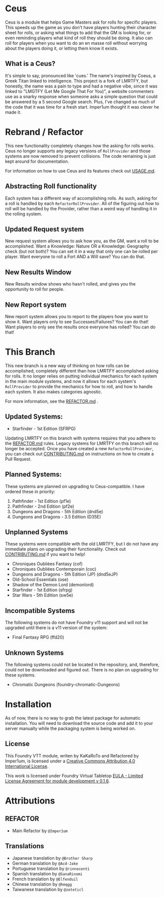 # Ceus

Ceus is a module that helps Game Masters ask for rolls for specific players. This speeds up the game as you don't have players hunting their character sheet for rolls, or asking what things to add that the GM is looking for, or even reminding players what kind of roll they should be doing. It also can roll for players when you want to do an en masse roll without worrying about the players doing it, or letting them know it exists.

## What is a Ceus?

It's simple to say, pronounced like 'cues.' The name's inspired by Coeus, a Greek Titan linked to intelligence. This project is a fork of LMRTFY, but honestly, the name was a pain to type and had a negative vibe, since it was linked to "LMGTFY (Let Me Google That For You)", a website commenters use as a snarky response when someone asks a simple question that could be answered by a 5 second Google search. Plus, I've changed so much of the code that it was time for a fresh start. Imper1um thought it was clever he made it.

# Rebrand / Refactor

This new functionality completely changes how the asking for rolls works. Ceus no longer supports any legacy versions of `RollProvider` and those systems are now removed to prevent collisions. The code remaining is just kept around for documentation.

For information on how to use Ceus and its features check out [USAGE.md](USAGE.md).

## Abstracting Roll functionality

Each system has a different way of accomplishing rolls. As such, asking for a roll is handled by each `RefactorRollProvider`. All of the figuring out how to roll will be handled by the Provider, rather than a weird way of handling it in the rolling system.

## Updated Request system
New request system allows you to ask how you, as the GM, want a roll to be accomplished. Want a Knowledge: Nature OR a Knowledge: Geography check (but not both)? You can set it in a way that only one can be rolled per player. Want everyone to roll a Fort AND a Will save? You can do that.

## New Results Window
New Results window shows who hasn't rolled, and gives you the opportunity to roll for people.

## New Report system
New report system allows you to report to the players how you want to show it. Want players only to see Successes/Failures? You can do that! Want players to only see the results once everyone has rolled? You can do that!

# This Branch
This new branch is a new way of thinking on how rolls can be accomplished, completely different than how LMRTFY accomplished asking for rolls. It no longer relies on putting individual mechanics for each system in the main module systems, and now it allows for each system's `RollProvider` to provide the mechanics for how to roll, and how to handle each system. It also makes categories agnostic.

For more information, see the [REFACTOR.md](/REFACTOR.md) .

## Updated Systems:
- Starfinder - 1st Edition (SFRPG)

Updating LMRTFY on this branch with systems requires that you adhere to the [REFACTOR.md](/REFACTOR.md) rules. Legacy systems for LMRTFY on this branch will no longer be accepted. Once you have created a new `RefactorRollProvider`, you can check out [CONTRIBUTING.md](/CONTRIBUTING.md) on instructions on how to create a Pull Request.

## Planned Systems:
These systems are planned on upgrading to Ceus-compatible. I have ordered these in priority:

1. Pathfinder - 1st Edition (pf1e)
2. Pathfinder - 2nd Edition (pf2e)
3. Dungeons and Dragons - 5th Edition (dnd5e)
4. Dungeons and Dragons - 3.5 Edition (D35E)

## Unplanned Systems
These systems were compatible with the old LMRTFY, but I do not have any immediate plans on upgrading their functionality. Check out [CONTRIBUTING.md](/CONTRIBUTING.md) if you want to help!

- Chroniques Oubliées Fantasy (cof)
- Chroniques Oubliées Contemporain (coc)
- Dungeons and Dragons - 5th Edition (JP) (dnd5eJP)
- Old-School Essentials (ose)
- Shadow of the Demon Lord (demonlord)
- Starfinder - 1st Edition (sfrpg)
- Star Wars - 5th Edition (sw5e)

## Incompatible Systems
The following systems do not have Foundry v11 support and will not be upgraded until there is a v11 version of the system:

- Final Fantasy RPG (ffd20)

## Unknown Systems
The following systems could not be located in the repository, and, therefore, could not be downloaded and figured out. There is no plan on upgrading for these systems.

- Chromatic Dungeons (foundry-chromatic-Dungeons)

# Installation
As of now, there is no way to grab the latest package for automatic installation. You will need to download the source code and add it to your server manually while the packaging system is being worked on.

## License
This Foundry VTT module, writen by KaKaRoTo and Refactored by Imper1um, is licensed under a [Creative Commons Attribution 4.0 International License](http://creativecommons.org/licenses/by/4.0/).

This work is licensed under Foundry Virtual Tabletop [EULA - Limited License Agreement for module development v 0.1.6](http://foundryvtt.com/pages/license.html).

# Attributions

## REFACTOR

- Main Refactor by `@Imper1um`

## Translations

- Japanese translation by `@Brother Sharp`
- German translation by `@Acd-Jake`
- Portuguese translation by `@rinnocenti`
- Spanish translation by `@SanaRinomi`
- French translation by `@Elfenduil`
- Chinese translation by `@hmqgg`
- Taiwanese translation by `@zeteticl`
